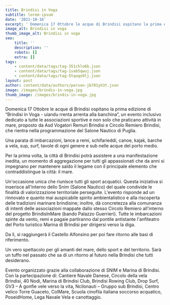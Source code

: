 ```yaml
---
title: Brindisi in Voga
subtitle: lorem-ipsum
date: '2021-10-16'
excerpt: ' Domenica 17 Ottobre le acque di Brindisi ospitano la prima edizione di “Brindisi in Voga - uiandu rrenta arrenta alla banchina”, un evento inclusivo dedicato a tutte le associazioni sportive e non solo che praticano attività in mare, proposto da Asd Vogatori Remuri Brindisi e Circolo Remiero Brindisi, che rientra nella programmazione del Salone Nautico di Puglia.'
image_alt: Brindisi in voga
thumb_image_alt: Brindisi in voga
seo:
    title: ''
    description: ''
    robots: []
    extra: []
tags:
    - content/data/tags/tag-351chlo6b.json
    - content/data/tags/tag-1sab5qwuj.json
    - content/data/tags/tag-5tquqo9lj.json
layout: post
author: content/data/authors/person-jb701yh3t.json
image: /images/brindis-in-voga.jpg
thumb_image: /images/brindis-in-voga.jpg
---
```


Domenica 17 Ottobre le acque di Brindisi ospitano la prima edizione di “Brindisi in Voga - uiandu rrenta arrenta alla banchina”, un evento inclusivo dedicato a tutte le associazioni sportive e non solo che praticano attività in mare, proposto da Asd Vogatori Remuri Brindisi e Circolo Remiero Brindisi, che rientra nella programmazione del Salone Nautico di Puglia.

Una parata di imbarcazioni, lance a remi, schifarieddi, canoe, kajak, barche a vela, sup, surf, tavole di ogni genere e sub nelle acque del porto medio.

Per la prima volta, la città di Brindisi potrà assistere a una manifestazione inedita, un momento di aggregazione per tutti gli appassionati che da anni si impegnano per mantenere saldo il legame con il principale elemento che contraddistingue la città: il mare.

Un'occasione unica che riunisce tutti gli sport acquatici. Questa iniziativa si inserisce all'interno dello Snim (Salone Nautico) del quale condivide le finalità di valorizzazione territoriale perseguite. L'evento risponde ad un rinnovato e quanto mai auspicabile spirito ambientalistico e alla riscoperta delle tradizioni marinare brindisine; inoltre, dà concretezza alla comunanza di intenti delle associazioni mappate dallo stesso Circolo Remiero all'interno del progetto BrindisInMare (bando Palazzo Guerrieri). Tutte le imbarcazioni spinte da vento, remi e pagaie partiranno dal pontile antistante l'anfiteatro del Porto turistico Marina di Brindisi per dirigersi verso la diga.

Da lì, si raggiungerà il Castello Alfonsino per poi fare ritorno alle basi di riferimento.

Un vero spettacolo per gli amanti del mare, dello sport e del territorio. Sarà un tuffo nel passato che sa di un ritorno al futuro nella Brindisi che tutti desiderano.

Evento organizzato grazie alla collaborazione di SNIM e Marina di Brindisi.
Con la partecipazione di: Cantiere Navale Danese, Circolo della vela Brindisi, 40 Nodi, Marina di Brindisi Club, Brindisi Rowing Club, Drop Surf, GV3 – A gonfie vele verso la vita, Ncilonauti – Gruppo sub Brindisi, Centro velico Torre Guaceto, ColMare, Scuola cinofila italiana soccorso acquatico, PoseidHome, Lega Navale Vela e canottaggio.

